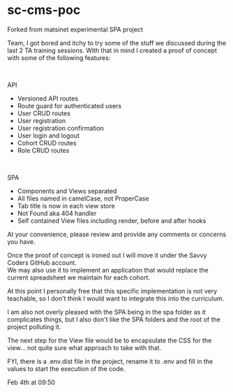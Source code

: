 # sc-cms-poc
Forked from matsinet experimental SPA project

Team, I got bored and itchy to try some of the stuff we discussed during the last 2  TA training sessions.   With that in mind I created a proof of concept with some of the following features:

<br>

API
- Versioned API routes
- Route guard for authenticated users
- User CRUD routes
- User registration
- User registration confirmation
- User login and logout
- Cohort CRUD routes
- Role CRUD routes

<br>

SPA
- Components and Views separated
- All files named in camelCase, not ProperCase
- Tab title is now in each view store
- Not Found aka 404 handler
- Self contained View files including render, before and after hooks

At your convenience, please review and provide any comments or concerns you have.

Once the proof of concept is ironed out I will move it under the Savvy Coders GitHub account.  
We may also use it to implement an application that would replace the current spreadsheet we maintain for each cohort.

At this point I personally free that this specific implementation is not very teachable, so I don't think I would want to integrate this into the curriculum.

I am also not overly pleased with the SPA being in the spa folder as it complicates things, but I also don't like the SPA folders and the root of the project polluting it.

The next step for the View file would be to encapsulate the CSS for the view... not quite sure what approach to take with that.

FYI, there is a .env.dist file in the project, rename it to .env and fill in the values to start the execution of the code. 

Feb 4th at 09:50
